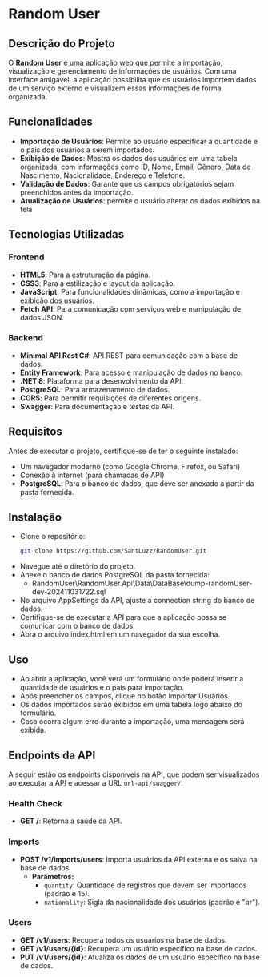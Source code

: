 # Random User

## Descrição do Projeto

O **Random User** é uma aplicação web que permite a importação, visualização e gerenciamento de informações de usuários. Com uma interface amigável, a aplicação possibilita que os usuários importem dados de um serviço externo e visualizem essas informações de forma organizada.

## Funcionalidades

- **Importação de Usuários**: Permite ao usuário especificar a quantidade e o país dos usuários a serem importados.
- **Exibição de Dados**: Mostra os dados dos usuários em uma tabela organizada, com informações como ID, Nome, Email, Gênero, Data de Nascimento, Nacionalidade, Endereço e Telefone.
- **Validação de Dados**: Garante que os campos obrigatórios sejam preenchidos antes da importação.
- **Atualização de Usuários**: permite o usuário alterar os dados exibidos na tela

## Tecnologias Utilizadas

### Frontend
- **HTML5**: Para a estruturação da página.
- **CSS3**: Para a estilização e layout da aplicação.
- **JavaScript**: Para funcionalidades dinâmicas, como a importação e exibição dos usuários.
- **Fetch API**: Para comunicação com serviços web e manipulação de dados JSON.

### Backend
- **Minimal API Rest C#**: API REST para comunicação com a base de dados.
- **Entity Framework**: Para acesso e manipulação de dados no banco.
- **.NET 8**: Plataforma para desenvolvimento da API.
- **PostgreSQL**: Para armazenamento de dados.
- **CORS**: Para permitir requisições de diferentes origens.
- **Swagger**: Para documentação e testes da API.

## Requisitos

Antes de executar o projeto, certifique-se de ter o seguinte instalado:

- Um navegador moderno (como Google Chrome, Firefox, ou Safari)
- Conexão à internet (para chamadas de API)
- **PostgreSQL**: Para o banco de dados, que deve ser anexado a partir da pasta fornecida.

## Instalação

- Clone o repositório:
   ```bash
   git clone https://github.com/SantLuzz/RandomUser.git
- Navegue até o diretório do projeto.
- Anexe o banco de dados PostgreSQL da pasta fornecida:
   - RandomUser\RandomUser.Api\Data\DataBase\dump-randomUser-dev-202411031722.sql
- No arquivo AppSettings da API, ajuste a connection string do banco de dados.
- Certifique-se de executar a API para que a aplicação possa se comunicar com o banco de dados.
- Abra o arquivo index.html em um navegador da sua escolha.

## Uso
- Ao abrir a aplicação, você verá um formulário onde poderá inserir a quantidade de usuários e o país para importação.
- Após preencher os campos, clique no botão Importar Usuários.
- Os dados importados serão exibidos em uma tabela logo abaixo do formulário.
- Caso ocorra algum erro durante a importação, uma mensagem será exibida.

## Endpoints da API

A seguir estão os endpoints disponíveis na API, que podem ser visualizados ao executar a API e acessar a URL `url-api/swagger/`:

### Health Check
- **GET /**: Retorna a saúde da API.

### Imports
- **POST /v1/imports/users**: Importa usuários da API externa e os salva na base de dados.
  - **Parâmetros:**
    - `quantity`: Quantidade de registros que devem ser importados (padrão é 15).
    - `nationality`: Sigla da nacionalidade dos usuários (padrão é "br").

### Users
- **GET /v1/users**: Recupera todos os usuários na base de dados.
- **GET /v1/users/{id}**: Recupera um usuário específico na base de dados.
- **PUT /v1/users/{id}**: Atualiza os dados de um usuário específico na base de dados.
